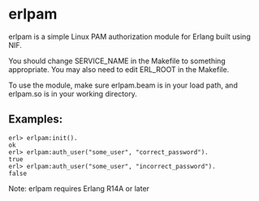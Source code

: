 erlpam
======

erlpam is a simple Linux PAM authorization module for Erlang built using NIF.

You should change SERVICE_NAME in the Makefile to something appropriate. 
You may also need to edit ERL_ROOT in the Makefile. 

To use the module, make sure erlpam.beam is in your load path, and erlpam.so is in your working directory.

Examples:
---------

	erl> erlpam:init().
	ok
	erl> erlpam:auth_user("some_user", "correct_password").
	true
	erl> erlpam:auth_user("some_user", "incorrect_password").
	false


Note: erlpam requires Erlang R14A or later



